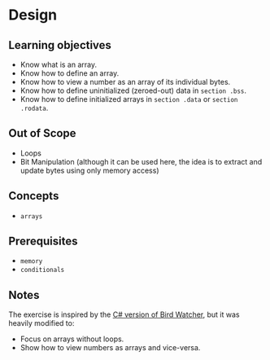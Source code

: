 # Design

## Learning objectives

- Know what is an array.
- Know how to define an array.
- Know how to view a number as an array of its individual bytes.
- Know how to define uninitialized (zeroed-out) data in `section .bss`.
- Know how to define initialized arrays in `section .data` or `section .rodata`.

## Out of Scope

- Loops
- Bit Manipulation (although it can be used here, the idea is to extract and update bytes using only memory access)

## Concepts

- `arrays`

## Prerequisites

- `memory`
- `conditionals`

## Notes

The exercise is inspired by the [C# version of Bird Watcher][csharp-bird-watcher], but it was heavily modified to:

- Focus on arrays without loops.
- Show how to view numbers as arrays and vice-versa.

[csharp-bird-watcher]: https://github.com/exercism/csharp/blob/main/exercises/concept/bird-watcher/.docs/instructions.md
